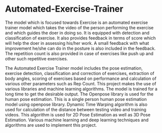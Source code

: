 # Automated-Exercise-Trainer

The model which is focused towards Exercise is an automated exercise trainer model which takes the video of the person performing the exercise and which guides the doer in doing so. It is equipped with detection and classification of exercise. It also provides feedback in terms of score which will help the doer in assessing his/her work. A small feedback with what improvement he/she can do in the posture is also included in the feedback. The repetition count is also provided in case of exercises like push up and other such repetitive exercises.

The Automated Exercise Trainer model includes the pose estimation, exercise detection, classification and correction of exercises, extraction of body angles, scoring of exercises based on performance and calculation of various other parameters such as Rep Count. This project makes the use of various libraries and machine learning algorithms. The model is trained for a long time to get the desirable output. The Openpose library is used for the human pose estimation. This is a single person human pose estimation model using openpose library. Dynamic Time Warping algorithm is also used for calculation of the distance between testing video and training videos. This algorithm is used for 2D Pose Estimation as well as 3D Pose Estimation. Various machine learning and deep learning techniques and algorithms are used to implement this project. 
